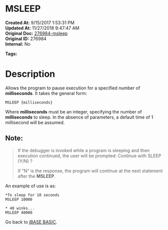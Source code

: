 # MSLEEP

**Created At:** 9/15/2017 1:53:31 PM  
**Updated At:** 11/27/2018 9:47:47 AM  
**Original Doc:** [276984-msleep](https://docs.jbase.com/36868-jbase-basic/276984-msleep)  
**Original ID:** 276984  
**Internal:** No  

**Tags:**
<badge text='program execution' vertical='middle' />

# Description

Allows the program to pause execution for a specified number of **milliseconds**. It takes the general form:

```
MSLEEP {milliseconds}
```

Where **milliseconds** must be an integer, specifying the number of **milliseconds** to sleep. In the absence of parameters, a default time of 1 millisecond will be assumed.

## Note:


> If the debugger is invoked while a program is sleeping and then execution continued, the user will be prompted: Continue with SLEEP (Y/N) ?
> 
> If "N" is the response, the program will continue at the next statement after the **MSLEEP**.


An example of use is as:

```
*To sleep for 10 seconds
MSLEEP 10000

* 40 winks...
MSLEEP 40000
```



Go back to [jBASE BASIC](./../jbase-basic-programmers-reference-guide).
